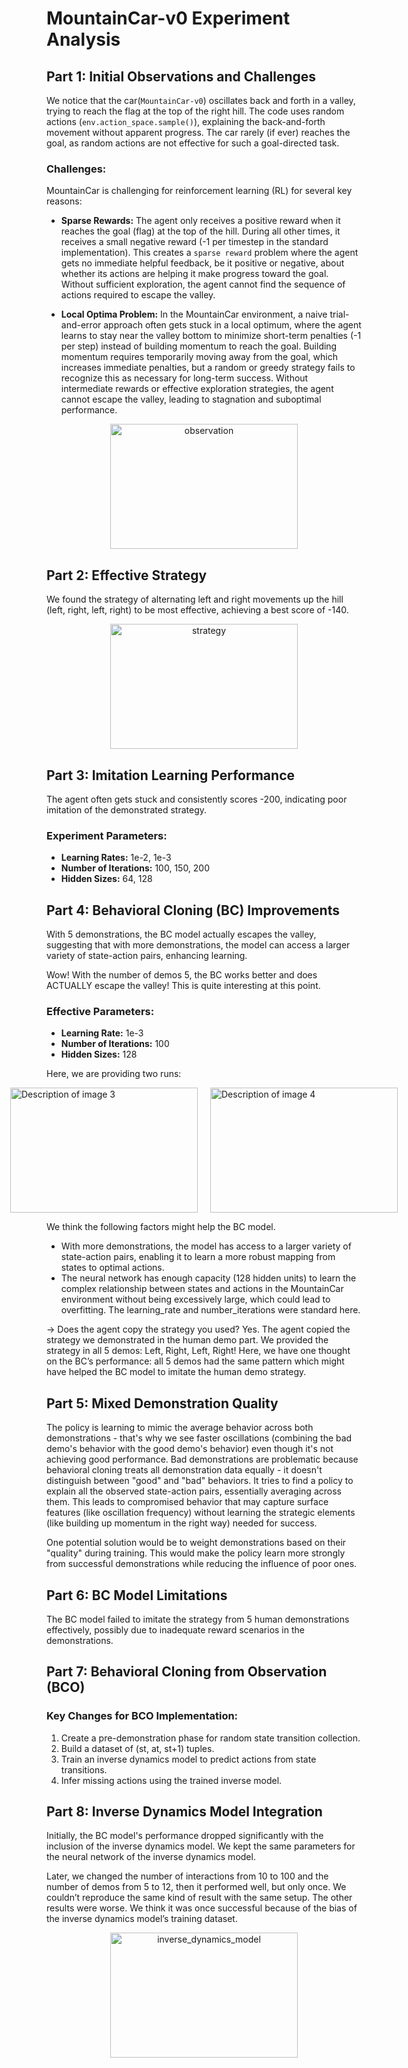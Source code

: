 # MountainCar-v0 Experiment Analysis

## Part 1: Initial Observations and Challenges

We notice that the car(`MountainCar-v0`) oscillates back and forth in a valley, trying to reach the flag at the top of the right hill. The code uses random actions (`env.action_space.sample()`), explaining the back-and-forth movement without apparent progress. The car rarely (if ever) reaches the goal, as random actions are not effective for such a goal-directed task.

### Challenges:

MountainCar is challenging for reinforcement learning (RL) for several key reasons:

- **Sparse Rewards:** The agent only receives a positive reward when it reaches the goal (flag) at the top of the hill. During all other times, it receives a small negative reward (-1 per timestep in the standard implementation). This creates a `sparse reward` problem where the agent gets no immediate helpful feedback, be it positive or negative, about whether its actions are helping it make progress toward the goal. Without sufficient exploration, the agent cannot find the sequence of actions required to escape the valley.

- **Local Optima Problem:** In the MountainCar environment, a naive trial-and-error approach often gets stuck in a local optimum, where the agent learns to stay near the valley bottom to minimize short-term penalties (-1 per step) instead of building momentum to reach the goal. Building momentum requires temporarily moving away from the goal, which increases immediate penalties, but a random or greedy strategy fails to recognize this as necessary for long-term success. Without intermediate rewards or effective exploration strategies, the agent cannot escape the valley, leading to stagnation and suboptimal performance.

<p align="center">
  <img src="images/1.png" alt="observation" width="300" height="200">
</p>

## Part 2: Effective Strategy

We found the strategy of alternating left and right movements up the hill (left, right, left, right) to be most effective, achieving a best score of -140.

<p align="center">
  <img src="images/2.png" alt="strategy" width="300" height="200">
</p>

## Part 3: Imitation Learning Performance

The agent often gets stuck and consistently scores -200, indicating poor imitation of the demonstrated strategy.

### Experiment Parameters:

- **Learning Rates:** 1e-2, 1e-3
- **Number of Iterations:** 100, 150, 200
- **Hidden Sizes:** 64, 128

## Part 4: Behavioral Cloning (BC) Improvements

With 5 demonstrations, the BC model actually escapes the valley, suggesting that with more demonstrations, the model can access a larger variety of state-action pairs, enhancing learning.

Wow! With the number of demos 5, the BC works better and does ACTUALLY escape the valley! This is quite interesting at this point.

### Effective Parameters:

- **Learning Rate:** 1e-3
- **Number of Iterations:** 100
- **Hidden Sizes:** 128

Here, we are providing two runs:

<div style="display: flex; justify-content: center;">
  <img src="images/4.png" alt="Description of image 3" width="300" height="200" style="margin-right: 20px;">
  <img src="images/3.png" alt="Description of image 4" width="300" height="200">
</div>

We think the following factors might help the BC model.

- With more demonstrations, the model has access to a larger variety of state-action pairs, enabling it to learn a more robust mapping from states to optimal actions.
- The neural network has enough capacity (128 hidden units) to learn the complex relationship between states and actions in the MountainCar environment without being excessively large, which could lead to overfitting. The learning_rate and number_iterations were standard here.

→ Does the agent copy the strategy you used?
Yes. The agent copied the strategy we demonstrated in the human demo part. We provided the strategy in all 5 demos: Left, Right, Left, Right!
Here, we have one thought on the BC’s performance: all 5 demos had the same pattern which might have helped the BC model to imitate the human demo strategy.

## Part 5: Mixed Demonstration Quality

The policy is learning to mimic the average behavior across both demonstrations - that's why we see faster oscillations (combining the bad demo's behavior with the good demo's behavior) even though it's not achieving good performance. Bad demonstrations are problematic because behavioral cloning treats all demonstration data equally - it doesn't distinguish between "good" and "bad" behaviors. It tries to find a policy to explain all the observed state-action pairs, essentially averaging across them. This leads to compromised behavior that may capture surface features (like oscillation frequency) without learning the strategic elements (like building up momentum in the right way) needed for success.

One potential solution would be to weight demonstrations based on their "quality" during training. This would make the policy learn more strongly from successful demonstrations while reducing the influence of poor ones.

## Part 6: BC Model Limitations

The BC model failed to imitate the strategy from 5 human demonstrations effectively, possibly due to inadequate reward scenarios in the demonstrations.

## Part 7: Behavioral Cloning from Observation (BCO)

### Key Changes for BCO Implementation:

1. Create a pre-demonstration phase for random state transition collection.
2. Build a dataset of (st, at, st+1) tuples.
3. Train an inverse dynamics model to predict actions from state transitions.
4. Infer missing actions using the trained inverse model.

## Part 8: Inverse Dynamics Model Integration

Initially, the BC model's performance dropped significantly with the inclusion of the inverse dynamics model. We kept the same parameters for the neural network of the inverse dynamics model.

Later, we changed the number of interactions from 10 to 100 and the number of demos from 5 to 12, then it performed well, but only once. We couldn’t reproduce the same kind of result with the same setup. The other results were worse. We think it was once successful because of the bias of the inverse dynamics model’s training dataset.

<p align="center">
  <img src="images/5.png" alt="inverse_dynamics_model" width="300" height="200">
</p>
